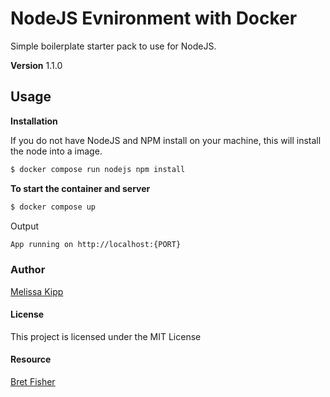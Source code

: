 # NodeJS Evnironment with Docker

Simple boilerplate starter pack to use for NodeJS.

**Version**
1.1.0

## Usage

**Installation**

If you do not have NodeJS and NPM install on your machine, this will install the node into a image.

```sh
$ docker compose run nodejs npm install
```

**To start the container and server**

```sh
$ docker compose up
```

Output

```sh
App running on http://localhost:{PORT}
```

### Author

[Melissa Kipp](https://melissajkipp.com)

#### License

This project is licensed under the MIT License

#### Resource

[Bret Fisher](https://github.com/BretFisher)
